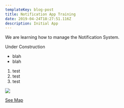 ```yaml
---
templateKey: blog-post
title: Notification App Training
date: 2019-04-24T18:27:51.116Z
description: Initial App
---
```

We are learning how to manage the Notification System.

Under Construction

* blah
* blah

1. test
2. test
3. test

![](/img/hydflush.jpeg)

[See Map](/map?layer=Advisory&feature=1)
